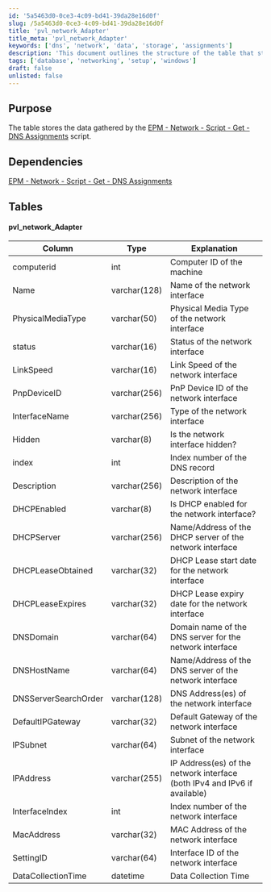 ```yaml
---
id: '5a5463d0-0ce3-4c09-bd41-39da28e16d0f'
slug: /5a5463d0-0ce3-4c09-bd41-39da28e16d0f
title: 'pvl_network_Adapter'
title_meta: 'pvl_network_Adapter'
keywords: ['dns', 'network', 'data', 'storage', 'assignments']
description: 'This document outlines the structure of the table that stores data gathered by the DNS Assignments script, detailing its columns, types, and explanations for each field related to network interfaces.'
tags: ['database', 'networking', 'setup', 'windows']
draft: false
unlisted: false
---
```


## Purpose

The table stores the data gathered by the [EPM - Network - Script - Get - DNS Assignments](/docs/3bf7ea38-4bea-426b-bc6d-f480ba0b895d) script.

## Dependencies

[EPM - Network - Script - Get - DNS Assignments](/docs/3bf7ea38-4bea-426b-bc6d-f480ba0b895d)

## Tables

#### pvl_network_Adapter

| Column                | Type          | Explanation                                                   |
|----------------------|---------------|---------------------------------------------------------------|
| computerid           | int           | Computer ID of the machine                                    |
| Name                 | varchar(128)  | Name of the network interface                                  |
| PhysicalMediaType    | varchar(50)   | Physical Media Type of the network interface                  |
| status               | varchar(16)   | Status of the network interface                                |
| LinkSpeed            | varchar(16)   | Link Speed of the network interface                            |
| PnpDeviceID          | varchar(256)  | PnP Device ID of the network interface                        |
| InterfaceName        | varchar(256)  | Type of the network interface                                  |
| Hidden               | varchar(8)    | Is the network interface hidden?                              |
| index                | int           | Index number of the DNS record                                |
| Description          | varchar(256)  | Description of the network interface                           |
| DHCPEnabled          | varchar(8)    | Is DHCP enabled for the network interface?                    |
| DHCPServer           | varchar(256)  | Name/Address of the DHCP server of the network interface      |
| DHCPLeaseObtained    | varchar(32)   | DHCP Lease start date for the network interface               |
| DHCPLeaseExpires      | varchar(32)   | DHCP Lease expiry date for the network interface              |
| DNSDomain            | varchar(64)   | Domain name of the DNS server for the network interface       |
| DNSHostName          | varchar(64)   | Name/Address of the DNS server of the network interface       |
| DNSServerSearchOrder | varchar(128)  | DNS Address(es) of the network interface                       |
| DefaultIPGateway     | varchar(32)   | Default Gateway of the network interface                       |
| IPSubnet             | varchar(64)   | Subnet of the network interface                                 |
| IPAddress            | varchar(255)  | IP Address(es) of the network interface (both IPv4 and IPv6 if available) |
| InterfaceIndex       | int           | Index number of the network interface                          |
| MacAddress           | varchar(32)   | MAC Address of the network interface                           |
| SettingID            | varchar(64)   | Interface ID of the network interface                          |
| DataCollectionTime    | datetime      | Data Collection Time                                          |

